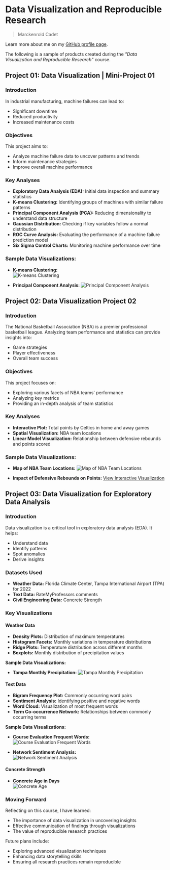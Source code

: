 # Data Visualization and Reproducible Research

> Marckenrold Cadet

Learn more about me on my [GitHub profile page](https://github.com/cadetmxx).

The following is a sample of products created during the _"Data Visualization and Reproducible Research"_ course.

## Project 01: Data Visualization | Mini-Project 01

### Introduction
In industrial manufacturing, machine failures can lead to:

- Significant downtime
- Reduced productivity
- Increased maintenance costs

### Objectives
This project aims to:

- Analyze machine failure data to uncover patterns and trends
- Inform maintenance strategies
- Improve overall machine performance

### Key Analyses
- **Exploratory Data Analysis (EDA):** Initial data inspection and summary statistics
- **K-means Clustering:** Identifying groups of machines with similar failure patterns
- **Principal Component Analysis (PCA):** Reducing dimensionality to understand data structure
- **Gaussian Distribution:** Checking if key variables follow a normal distribution
- **ROC Curve Analysis:** Evaluating the performance of a machine failure prediction model
- **Six Sigma Control Charts:** Monitoring machine performance over time

### Sample Data Visualizations:

- **K-means Clustering:**   
  ![K-means Clustering](project-01/cadet_project_01_files/figure-html/unnamed-chunk-9-1.png)

- **Principal Component Analysis:**
  ![Principal Component Analysis](project-01/cadet_project_01_files/figure-html/unnamed-chunk-12-1.png)

## Project 02: Data Visualization Project 02

### Introduction
The National Basketball Association (NBA) is a premier professional basketball league. Analyzing team performance and statistics can provide insights into:

- Game strategies
- Player effectiveness
- Overall team success

### Objectives
This project focuses on:

- Exploring various facets of NBA teams' performance
- Analyzing key metrics
- Providing an in-depth analysis of team statistics

### Key Analyses
- **Interactive Plot:** Total points by Celtics in home and away games
- **Spatial Visualization:** NBA team locations
- **Linear Model Visualization:** Relationship between defensive rebounds and points scored

### Sample Data Visualizations:

- **Map of NBA Team Locations:**
  ![Map of NBA Team Locations](project-02/nba_team_locations.png)

- **Impact of Defensive Rebounds on Points:** 
  [View Interactive Visualization](project-02/model_coefficients_interactive.html)

## Project 03: Data Visualization for Exploratory Data Analysis

### Introduction
Data visualization is a critical tool in exploratory data analysis (EDA). It helps:

- Understand data
- Identify patterns
- Spot anomalies
- Derive insights

### Datasets Used
- **Weather Data:** Florida Climate Center, Tampa International Airport (TPA) for 2022
- **Text Data:** RateMyProfessors comments
- **Civil Engineering Data:** Concrete Strength

### Key Visualizations

#### Weather Data
- **Density Plots:** Distribution of maximum temperatures
- **Histogram Facets:** Monthly variations in temperature distributions
- **Ridge Plots:** Temperature distribution across different months
- **Boxplots:** Monthly distribution of precipitation values

**Sample Data Visualizations:**

- **Tampa Monthly Precipitation:**
  ![Tampa Monthly Precipitation](project-03/cadet_project_03_files/figure-html/unnamed-chunk-11-1.png)

#### Text Data
- **Bigram Frequency Plot:** Commonly occurring word pairs
- **Sentiment Analysis:** Identifying positive and negative words
- **Word Cloud:** Visualization of most frequent words
- **Term Co-occurrence Network:** Relationships between commonly occurring terms

**Sample Data Visualizations:**

- **Course Evaluation Frequent Words:**
  ![Course Evaluation Frequent Words](project-03/cadet_project_03_files/figure-html/unnamed-chunk-15-1.png)

- **Network Sentiment Analysis:**   
  ![Network Sentiment Analysis](project-03/cadet_project_03_files/figure-html/unnamed-chunk-16-1.png)

#### Concrete Strength
- **Concrete Age in Days**   
  ![Concrete Age](project-03/cadet_project_03_files/figure-html/unnamed-chunk-24-1.png)
  
### Moving Forward

Reflecting on this course, I have learned:

- The importance of data visualization in uncovering insights
- Effective communication of findings through visualizations
- The value of reproducible research practices

Future plans include:

- Exploring advanced visualization techniques
- Enhancing data storytelling skills
- Ensuring all research practices remain reproducible
